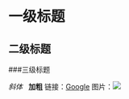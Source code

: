 # 一级标题
## 二级标题
###三级标题

*斜体*  
**加粗**
链接：[Google](www.google.com)
图片：![](http://userimage8.360doc.com/17/0207/19/9771186_201702071949340874342461.jpg)
